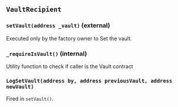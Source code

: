 ## `VaultRecipient`

### `setVault(address _vault)` (external)

Executed only by the factory owner to Set the vault.

### `_requireIsVault()` (internal)

Utility function to check if caller is the Vault contract

### `LogSetVault(address by, address previousVault, address newVault)`

Fired in `setVault()`.
